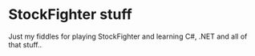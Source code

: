 # StockFighter stuff

Just my fiddles for playing StockFighter and learning C#, .NET and all of that stuff..
